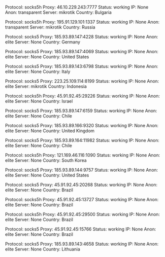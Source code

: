 Protocol: socks5h
Proxy: 46.10.229.243:7777
Status: working
IP: None
Anon: transparent
Server: mikrotik
Country: Bulgaria

Protocol: socks5h
Proxy: 195.91.129.101:1337
Status: working
IP: None
Anon: transparent
Server: mikrotik
Country: Russia

Protocol: socks5
Proxy: 185.93.89.147:4228
Status: working
IP: None
Anon: elite
Server: None
Country: Germany

Protocol: socks5
Proxy: 185.93.89.147:4069
Status: working
IP: None
Anon: elite
Server: None
Country: United States

Protocol: socks5
Proxy: 185.93.89.143:6798
Status: working
IP: None
Anon: elite
Server: None
Country: Italy

Protocol: socks5
Proxy: 223.25.109.114:8199
Status: working
IP: None
Anon: elite
Server: mikrotik
Country: Indonesia

Protocol: socks5h
Proxy: 45.91.92.45:29226
Status: working
IP: None
Anon: elite
Server: None
Country: Israel

Protocol: socks5
Proxy: 185.93.89.147:6159
Status: working
IP: None
Anon: elite
Server: None
Country: Chile

Protocol: socks5
Proxy: 185.93.89.166:9320
Status: working
IP: None
Anon: elite
Server: None
Country: United Kingdom

Protocol: socks5
Proxy: 185.93.89.164:11982
Status: working
IP: None
Anon: elite
Server: None
Country: Chile

Protocol: socks5h
Proxy: 121.169.46.116:1090
Status: working
IP: None
Anon: elite
Server: None
Country: South Korea

Protocol: socks5
Proxy: 185.93.89.144:9757
Status: working
IP: None
Anon: elite
Server: None
Country: United States

Protocol: socks5
Proxy: 45.91.92.45:20268
Status: working
IP: None
Anon: elite
Server: None
Country: Brazil

Protocol: socks5h
Proxy: 45.91.92.45:13727
Status: working
IP: None
Anon: elite
Server: None
Country: Brazil

Protocol: socks5h
Proxy: 45.91.92.45:29500
Status: working
IP: None
Anon: elite
Server: None
Country: Brazil

Protocol: socks5
Proxy: 45.91.92.45:15766
Status: working
IP: None
Anon: elite
Server: None
Country: Brazil

Protocol: socks5
Proxy: 185.93.89.143:4658
Status: working
IP: None
Anon: elite
Server: None
Country: Lithuania

